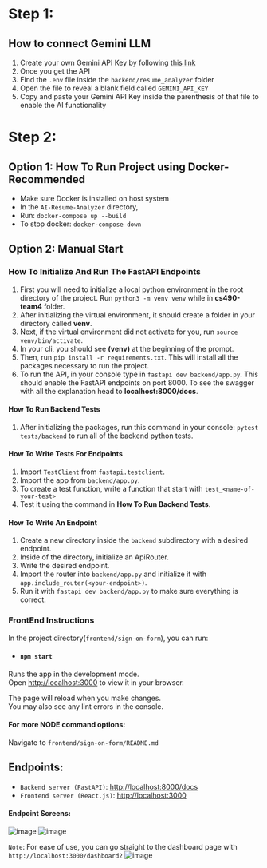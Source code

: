 # Step 1:
## How to connect Gemini LLM

1. Create your own Gemini API Key by following <a href="https://ai.google.dev/">this link</a>
2. Once you get the API
3. Find the `.env` file inside the `backend/resume_analyzer` folder
4. Open the file to reveal a blank field called `GEMINI_API_KEY`
5. Copy and paste your Gemini API Key inside the parenthesis of that file to enable the AI functionality

# Step 2:
## Option 1: How To Run Project using Docker-Recommended
   - Make sure Docker is installed on host system
   - In the `AI-Resume-Analyzer` directory,
   - Run: `docker-compose up --build`
   - To stop docker: `docker-compose down`

## Option 2: Manual Start
### How To Initialize And Run The FastAPI Endpoints

1. First you will need to initialize a local python environment in the root directory of the project. Run `python3 -m venv venv` while
   in <b>cs490-team4</b> folder.
2. After initializing the virtual environment, it should create a folder in your directory called <b>venv</b>.
3. Next, if the virtual environment did not activate for you, run `source venv/bin/activate`.
4. In your cli, you should see <b>(venv)</b> at the beginning of the prompt.
5. Then, run `pip install -r requirements.txt`. This will install all the packages necessary to run the project.
6. To run the API, in your console type in `fastapi dev backend/app.py`. This should enable the FastAPI endpoints on port 8000. To see the
   swagger with all the explanation head to <b>localhost:8000/docs</b>.

#### How To Run Backend Tests

1. After initializing the packages, run this command in your console: `pytest tests/backend` to run all of the backend python tests.


#### How To Write Tests For Endpoints

1. Import `TestClient` from `fastapi.testclient`.
2. Import the app from `backend/app.py`.
3. To create a test function, write a function that start with `test_<name-of-your-test>`
4. Test it using the command in <b>How To Run Backend Tests</b>. 


#### How To Write An Endpoint

1. Create a new directory inside the `backend` subdirectory with a desired endpoint.
2. Inside of the directory, initialize an ApiRouter.
3. Write the desired endpoint.
4. Import the router into `backend/app.py` and initialize it with `app.include_router(<your-endpoint>)`.
5. Run it with `fastapi dev backend/app.py` to make sure everything is correct.

### FrontEnd Instructions

In the project directory(`frontend/sign-on-form`), you can run:

- ####  `npm start`

Runs the app in the development mode.\
Open [http://localhost:3000](http://localhost:3000) to view it in your browser.

The page will reload when you make changes.\
You may also see any lint errors in the console.

#### For more NODE command options:
Navigate to `frontend/sign-on-form/README.md`



## Endpoints:
  - `Backend server (FastAPI)`: [http://localhost:8000/docs](http://localhost:8000/docs)
  - `Frontend server (React.js)`: [http://localhost:3000](http://localhost:3000)

#### Endpoint Screens:
 ![image](https://github.com/user-attachments/assets/1e5d0dc0-3063-4ea6-8f3b-ce2dbba52d57)
 ![image](https://github.com/user-attachments/assets/b6c0f67e-6ccb-4914-acd9-d68755e99190)

 `Note`: For ease of use, you can go straight to the dashboard page with `http://localhost:3000/dashboard2`
 ![image](https://github.com/user-attachments/assets/b3e71236-b30c-4ebd-9df6-ea6d1434cc8f)

 
